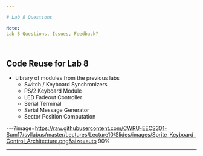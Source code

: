 ```yaml
---

# Lab 8 Questions

Note:
Lab 8 Questions, Issues, Feedback?

---
```


## Code Reuse for Lab 8

* Library of modules from the previous labs
	* Switch / Keyboard Synchronizers
	* PS/2 Keyboard Module
	* LED Fadeout Controller
	* Serial Terminal
	* Serial Message Generator
	* Sector Position Computation


---?image=https://raw.githubusercontent.com/CWRU-EECS301-Sum17/syllabus/master/Lectures/Lecture10/Slides/images/Sprite_Keyboard_Control_Architecture.png&size=auto 90%


---

